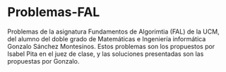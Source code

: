 # Problemas-FAL
Problemas de la asignatura Fundamentos de Algorimtia (FAL) de la UCM, del alumno del doble grado de Matemáticas e Ingeniería informática Gonzalo Sánchez Montesinos. 
Estos problemas son los propuestos por Isabel Pita en el juez de clase, y las soluciones presentadas son las propuestas por Gonzalo. 
